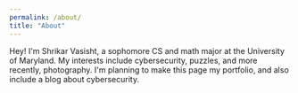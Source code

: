 ```yaml
---
permalink: /about/
title: "About"
---
```


Hey! I'm Shrikar Vasisht, a sophomore CS and math major at the University of Maryland. My interests include cybersecurity, puzzles, and more recently, photography. I'm planning to make this page my portfolio, and also include a blog about cybersecurity.
